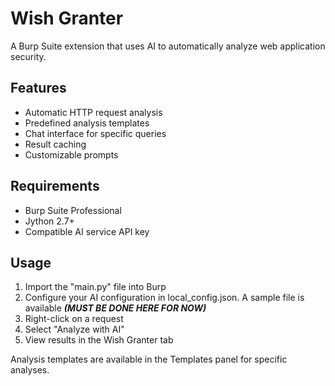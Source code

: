 # Wish Granter

A Burp Suite extension that uses AI to automatically analyze web application security.

## Features

- Automatic HTTP request analysis
- Predefined analysis templates
- Chat interface for specific queries
- Result caching
- Customizable prompts

## Requirements

- Burp Suite Professional
- Jython 2.7+
- Compatible AI service API key

## Usage
1. Import the "main.py" file into Burp
2. Configure your AI configuration in local_config.json. A sample file is available ***(MUST BE DONE HERE FOR NOW)***
3. Right-click on a request
4. Select "Analyze with AI"
5. View results in the Wish Granter tab

Analysis templates are available in the Templates panel for specific analyses. 
